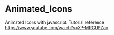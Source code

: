 # Animated_Icons

Animated Icons with javascript.  Tutorial reference https://www.youtube.com/watch?v=XP-MRCUPZao. 

